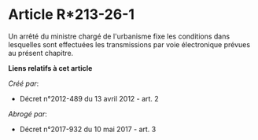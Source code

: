 # Article R*213-26-1

Un arrêté du ministre chargé de l'urbanisme fixe les conditions dans lesquelles sont effectuées les transmissions par voie
électronique prévues au présent chapitre.

**Liens relatifs à cet article**

_Créé par_:

  - Décret n°2012-489 du 13 avril 2012 - art. 2

_Abrogé par_:

  - Décret n°2017-932 du 10 mai 2017 - art. 3
